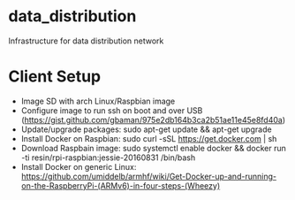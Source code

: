 # data_distribution
Infrastructure for data distribution network

# Client Setup
* Image SD with arch Linux/Raspbian image
* Configure image to run ssh on boot and over USB (https://gist.github.com/gbaman/975e2db164b3ca2b51ae11e45e8fd40a)
* Update/upgrade packages: sudo apt-get update && apt-get upgrade
* Install Docker on Raspbian: sudo curl -sSL https://get.docker.com | sh
* Download Raspbain image: sudo systemctl enable docker && docker run -ti resin/rpi-raspbian:jessie-20160831 /bin/bash
* Install Docker on generic Linux: https://github.com/umiddelb/armhf/wiki/Get-Docker-up-and-running-on-the-RaspberryPi-(ARMv6)-in-four-steps-(Wheezy)
